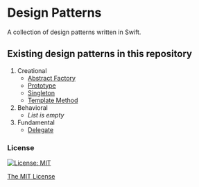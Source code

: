 # Design Patterns

A collection of design patterns written in Swift.

## Existing design patterns in this repository
1. Creational
   * [Abstract Factory](https://github.com/Ivaha-V/Design-Patterns/blob/main/Creational/AbstractFactory.playground/Contents.swift)
   * [Prototype](https://github.com/Vitalii-Ivashchenko/Design-Patterns/blob/main/Creational/Prototype.playground/Contents.swift)
   * [Singleton](https://github.com/Ivaha-V/Design-Patterns/blob/main/Creational/Singleton.playground/Contents.swift)
   * [Template Method](https://github.com/Vitalii-Ivashchenko/Design-Patterns/blob/main/Creational/TemplateMethod.playground/Contents.swift)
2. Behavioral
   * _List is empty_
3. Fundamental
   * [Delegate](https://github.com/Ivaha-V/Design-Patterns/blob/main/Fundamental/Delegate.playground/Contents.swift)

### License
[![License: MIT](https://img.shields.io/badge/License-MIT-yellow.svg)](https://opensource.org/licenses/MIT)

[The MIT License](https://opensource.org/licenses/mit-license.php)
